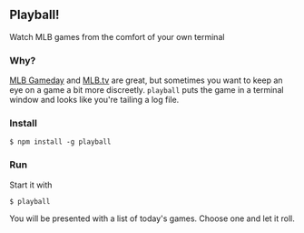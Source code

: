 ## Playball!

Watch MLB games from the comfort of your own terminal

### Why?

[MLB Gameday](http://www.mlb.com/mlb/gameday/#) and [MLB.tv](http://mlb.tv) are
great, but sometimes you want to keep an eye on a game a bit more discreetly.
`playball` puts the game in a terminal window and looks like you're
tailing a log file.

### Install

```
$ npm install -g playball
```

### Run

Start it with

```
$ playball
```

You will be presented with a list of today's games. Choose one and let it roll.
